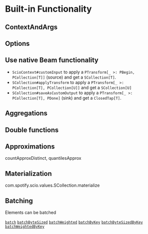 # Built-in Functionality

## ContextAndArgs

## Options

## Use native Beam functionality

- `ScioContext#customInput` to apply a `PTransform[_ >: PBegin, PCollection[T]]` (source) and get a `SCollection[T]`.
- `SCollection#applyTransform` to apply a `PTransform[_ >: PCollection[T], PCollection[U]]` and get a `SCollection[U]`
- `SCollection#saveAsCustomOutput` to apply a `PTransform[_ >: PCollection[T], PDone]` (sink) and get a `ClosedTap[T]`.


## Aggregations

## Double functions

## Approximations

countApproxDistinct, quantilesApprox

## Materialization

com.spotify.scio.values.SCollection.materialize

## Batching

Elements can be batched

[`batch`](com.spotify.scio.values.SCollection.batch)
[`batchByteSized`](com.spotify.scio.values.SCollection.batchByteSized)
[`batchWeighted`](com.spotify.scio.values.SCollection.batchWeighted)
[`batchByKey`](com.spotify.scio.values.PairSCollectionFunctions.batchByKey)
[`batchByteSizedByKey`](com.spotify.scio.values.PairSCollectionFunctions.batchByteSizedByKey)
[`batchWeightedByKey`](com.spotify.scio.values.PairSCollectionFunctions.batchWeightedByKey)
